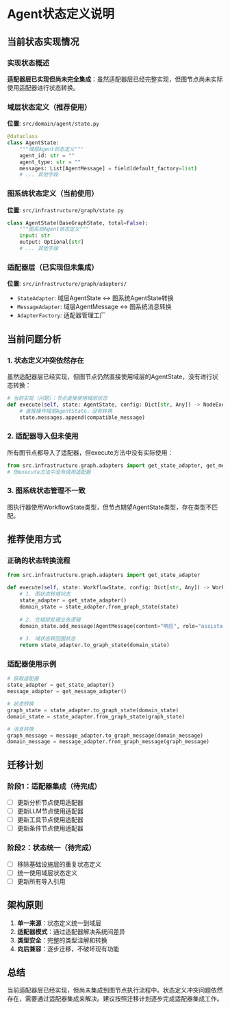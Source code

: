 # Agent状态定义说明

## 当前状态实现情况

### 实现状态概述

**适配器层已实现但尚未完全集成**：虽然适配器层已经完整实现，但图节点尚未实际使用适配器进行状态转换。

### 域层状态定义（推荐使用）

**位置**: `src/domain/agent/state.py`

```python
@dataclass
class AgentState:
    """域层Agent状态定义"""
    agent_id: str = ""
    agent_type: str = ""
    messages: List[AgentMessage] = field(default_factory=list)
    # ... 其他字段
```

### 图系统状态定义（当前使用）

**位置**: `src/infrastructure/graph/state.py`

```python
class AgentState(BaseGraphState, total=False):
    """图系统Agent状态定义"""
    input: str
    output: Optional[str]
    # ... 其他字段
```

### 适配器层（已实现但未集成）

**位置**: `src/infrastructure/graph/adapters/`

- `StateAdapter`: 域层AgentState ↔ 图系统AgentState转换
- `MessageAdapter`: 域层AgentMessage ↔ 图系统消息转换  
- `AdapterFactory`: 适配器管理工厂

## 当前问题分析

### 1. 状态定义冲突依然存在

虽然适配器层已经实现，但图节点仍然直接使用域层的AgentState，没有进行状态转换：

```python
# 当前实现（问题）：节点直接使用域层状态
def execute(self, state: AgentState, config: Dict[str, Any]) -> NodeExecutionResult:
    # 直接操作域层AgentState，没有转换
    state.messages.append(compatible_message)
```

### 2. 适配器导入但未使用

所有图节点都导入了适配器，但execute方法中没有实际使用：

```python
from src.infrastructure.graph.adapters import get_state_adapter, get_message_adapter
# 但execute方法中没有调用适配器
```

### 3. 图系统状态管理不一致

图执行器使用WorkflowState类型，但节点期望AgentState类型，存在类型不匹配。

## 推荐使用方式

### 正确的状态转换流程

```python
from src.infrastructure.graph.adapters import get_state_adapter

def execute(self, state: WorkflowState, config: Dict[str, Any]) -> WorkflowState:
    # 1. 图状态转域状态
    state_adapter = get_state_adapter()
    domain_state = state_adapter.from_graph_state(state)
    
    # 2. 在域层处理业务逻辑
    domain_state.add_message(AgentMessage(content="响应", role="assistant"))
    
    # 3. 域状态转回图状态
    return state_adapter.to_graph_state(domain_state)
```

### 适配器使用示例

```python
# 获取适配器
state_adapter = get_state_adapter()
message_adapter = get_message_adapter()

# 状态转换
graph_state = state_adapter.to_graph_state(domain_state)
domain_state = state_adapter.from_graph_state(graph_state)

# 消息转换  
graph_message = message_adapter.to_graph_message(domain_message)
domain_message = message_adapter.from_graph_message(graph_message)
```

## 迁移计划

### 阶段1：适配器集成（待完成）
- [ ] 更新分析节点使用适配器
- [ ] 更新LLM节点使用适配器  
- [ ] 更新工具节点使用适配器
- [ ] 更新条件节点使用适配器

### 阶段2：状态统一（待完成）
- [ ] 移除基础设施层的重复状态定义
- [ ] 统一使用域层状态定义
- [ ] 更新所有导入引用

## 架构原则

1. **单一来源**：状态定义统一到域层
2. **适配器模式**：通过适配器解决系统间差异
3. **类型安全**：完整的类型注解和转换
4. **向后兼容**：逐步迁移，不破坏现有功能

## 总结

当前适配器层已经实现，但尚未集成到图节点执行流程中。状态定义冲突问题依然存在，需要通过适配器集成来解决。建议按照迁移计划逐步完成适配器集成工作。